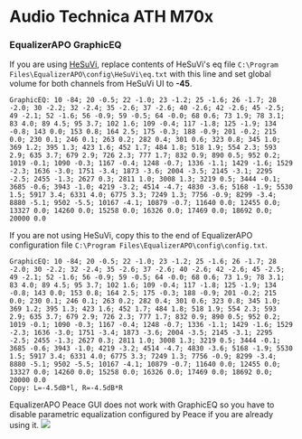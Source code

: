 # Audio Technica ATH M70x
### EqualizerAPO GraphicEQ
If you are using [HeSuVi](https://sourceforge.net/projects/hesuvi/), replace contents of HeSuVi's eq file `C:\Program Files\EqualizerAPO\config\HeSuVi\eq.txt` with this line and set global volume for both channels from HeSuVi UI to **-45**.
```
GraphicEQ: 10 -84; 20 -0.5; 22 -1.0; 23 -1.2; 25 -1.6; 26 -1.7; 28 -2.0; 30 -2.2; 32 -2.4; 35 -2.6; 37 -2.6; 40 -2.6; 42 -2.6; 45 -2.5; 49 -2.1; 52 -1.6; 56 -0.9; 59 -0.5; 64 -0.0; 68 0.6; 73 1.9; 78 3.1; 83 4.0; 89 4.5; 95 3.7; 102 1.6; 109 -0.4; 117 -1.8; 125 -1.9; 134 -0.8; 143 0.0; 153 0.8; 164 2.5; 175 -0.3; 188 -0.9; 201 -0.2; 215 0.0; 230 0.1; 246 0.1; 263 0.2; 282 0.4; 301 0.6; 323 0.8; 345 1.0; 369 1.2; 395 1.3; 423 1.6; 452 1.7; 484 1.8; 518 1.9; 554 2.3; 593 2.9; 635 3.7; 679 2.9; 726 2.3; 777 1.7; 832 0.9; 890 0.5; 952 0.2; 1019 -0.1; 1090 -0.3; 1167 -0.4; 1248 -0.7; 1336 -1.1; 1429 -1.6; 1529 -2.3; 1636 -3.0; 1751 -3.4; 1873 -3.6; 2004 -3.5; 2145 -3.1; 2295 -2.5; 2455 -1.3; 2627 0.3; 2811 1.0; 3008 1.3; 3219 0.5; 3444 -0.1; 3685 -0.6; 3943 -1.0; 4219 -3.2; 4514 -4.7; 4830 -3.6; 5168 -1.9; 5530 1.5; 5917 3.4; 6331 4.0; 6775 3.3; 7249 1.3; 7756 -0.9; 8299 -3.4; 8880 -5.1; 9502 -5.5; 10167 -4.1; 10879 -0.7; 11640 0.0; 12455 0.0; 13327 0.0; 14260 0.0; 15258 0.0; 16326 0.0; 17469 0.0; 18692 0.0; 20000 0.0
```
If you are not using HeSuVi, copy this to the end of EqualizerAPO configuration file `C:\Program Files\EqualizerAPO\config\config.txt`.
```
GraphicEQ: 10 -84; 20 -0.5; 22 -1.0; 23 -1.2; 25 -1.6; 26 -1.7; 28 -2.0; 30 -2.2; 32 -2.4; 35 -2.6; 37 -2.6; 40 -2.6; 42 -2.6; 45 -2.5; 49 -2.1; 52 -1.6; 56 -0.9; 59 -0.5; 64 -0.0; 68 0.6; 73 1.9; 78 3.1; 83 4.0; 89 4.5; 95 3.7; 102 1.6; 109 -0.4; 117 -1.8; 125 -1.9; 134 -0.8; 143 0.0; 153 0.8; 164 2.5; 175 -0.3; 188 -0.9; 201 -0.2; 215 0.0; 230 0.1; 246 0.1; 263 0.2; 282 0.4; 301 0.6; 323 0.8; 345 1.0; 369 1.2; 395 1.3; 423 1.6; 452 1.7; 484 1.8; 518 1.9; 554 2.3; 593 2.9; 635 3.7; 679 2.9; 726 2.3; 777 1.7; 832 0.9; 890 0.5; 952 0.2; 1019 -0.1; 1090 -0.3; 1167 -0.4; 1248 -0.7; 1336 -1.1; 1429 -1.6; 1529 -2.3; 1636 -3.0; 1751 -3.4; 1873 -3.6; 2004 -3.5; 2145 -3.1; 2295 -2.5; 2455 -1.3; 2627 0.3; 2811 1.0; 3008 1.3; 3219 0.5; 3444 -0.1; 3685 -0.6; 3943 -1.0; 4219 -3.2; 4514 -4.7; 4830 -3.6; 5168 -1.9; 5530 1.5; 5917 3.4; 6331 4.0; 6775 3.3; 7249 1.3; 7756 -0.9; 8299 -3.4; 8880 -5.1; 9502 -5.5; 10167 -4.1; 10879 -0.7; 11640 0.0; 12455 0.0; 13327 0.0; 14260 0.0; 15258 0.0; 16326 0.0; 17469 0.0; 18692 0.0; 20000 0.0
Copy: L=-4.5dB*l, R=-4.5dB*R
```
EqualizerAPO Peace GUI does not work with GraphicEQ so you have to disable parametric equalization configured by Peace if you are already using it.
![](https://raw.githubusercontent.com/jaakkopasanen/AutoEq/master/results/SBAF-Serious/innerfidelity/onear/Audio%20Technica%20ATH%20M70x/Audio%20Technica%20ATH%20M70x.png)
